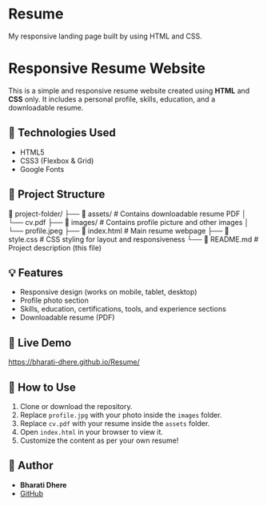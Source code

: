 # Resume
My responsive landing page built by using HTML and CSS.

# Responsive Resume Website

This is a simple and responsive resume website created using **HTML** and **CSS** only.
It includes a personal profile, skills, education, and a downloadable resume.

## 🔧 Technologies Used

- HTML5
- CSS3 (Flexbox & Grid)
- Google Fonts

## 📁 Project Structure

📁 project-folder/
├── 📁 assets/          # Contains downloadable resume PDF
│   └── cv.pdf
├── 📁 images/          # Contains profile picture and other images
│   └── profile.jpeg
├── 📄 index.html       # Main resume webpage
├── 📄 style.css        # CSS styling for layout and responsiveness
└── 📄 README.md        # Project description (this file)

## 💡 Features

- Responsive design (works on mobile, tablet, desktop)
- Profile photo section
- Skills, education, certifications, tools, and experience sections 
- Downloadable resume (PDF)

## 🔗 Live Demo

 https://bharati-dhere.github.io/Resume/

## 📄 How to Use

1. Clone or download the repository.
2. Replace `profile.jpg` with your photo inside the `images` folder.
3. Replace `cv.pdf` with your resume inside the `assets` folder.
4. Open `index.html` in your browser to view it.
5. Customize the content as per your own resume!

## 👤 Author

- **Bharati Dhere**
- [GitHub](https://github.com/Bharati-Dhere)
